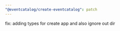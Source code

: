 ```yaml
---
"@eventcatalog/create-eventcatalog": patch
---
```


fix: adding types for create app and also ignore out dir
